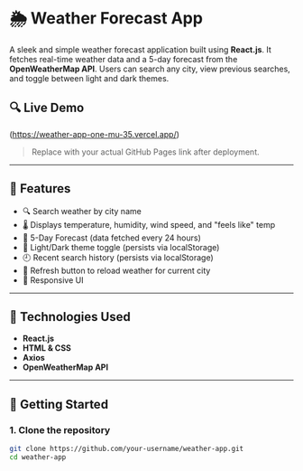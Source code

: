 # 🌦️ Weather Forecast App

A sleek and simple weather forecast application built using **React.js**. It fetches real-time weather data and a 5-day forecast from the **OpenWeatherMap API**. Users can search any city, view previous searches, and toggle between light and dark themes.

## 🔍 Live Demo
(https://weather-app-one-mu-35.vercel.app/)

> Replace with your actual GitHub Pages link after deployment.

---

## 📌 Features

- 🔍 Search weather by city name
- 🌡️ Displays temperature, humidity, wind speed, and "feels like" temp
- 📅 5-Day Forecast (data fetched every 24 hours)
- 🌙 Light/Dark theme toggle (persists via localStorage)
- 🕘 Recent search history (persists via localStorage)
- 🔄 Refresh button to reload weather for current city
- 📱 Responsive UI

---

## 🧰 Technologies Used

- **React.js**
- **HTML & CSS**
- **Axios**
- **OpenWeatherMap API**

---

## 🚀 Getting Started

### 1. Clone the repository
```bash
git clone https://github.com/your-username/weather-app.git
cd weather-app

